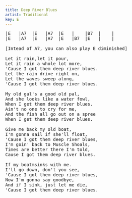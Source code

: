```yaml
---
title: Deep River Blues
artist: Traditional
key: E
---
```

<pre>
|E   |A7  |E   |A7  |E   |    |B7  |    |
|E   |A7  |E   |A7  |E   |B7  |E   |    | 

[Intead of A7, you can also play E diminished]

Let it rain,let it pour, 
Let it rain a whole lot more, 
'Cause I got them deep river blues. 
Let the rain drive right on, 
Let the waves sweep along, 
'Cause I got them deep river blues. 

My old gal's a good old pal, 
And she looks like a water fowl, 
When I get them deep river blues.
Ain't no one to cry for me, 
And the fish all go out on a spree 
When I get them deep river blues.

Give me back my old boat, 
I'm gonna sail if she'll float, 
'Cause I got them deep river blues, 
I'm goin' back to Muscle Shoals, 
Times are better there I'm told, 
Cause I got them deep river blues. 

If my boatmsinks with me. 
I'll go down, don't you see, 
'Cause I got them deep river blues, 
Now I'm gonna say goodbye, 
And if I sink, just let me die, 
'Cause I got them deep river blues.

</pre>
